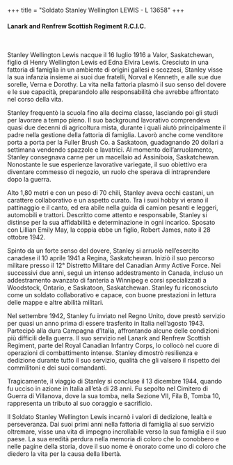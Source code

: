 +++
title = "Soldato Stanley Wellington LEWIS - L 13658"
+++

#### Lanark and Renfrew Scottish Regiment R.C.I.C.
<br>


Stanley Wellington Lewis nacque il 16 luglio 1916 a Valor, Saskatchewan, figlio di Henry Wellington Lewis ed Edna Elvira Lewis. Cresciuto in una fattoria di famiglia in un ambiente di origini gallesi e scozzesi, Stanley visse la sua infanzia insieme ai suoi due fratelli, Norval e Kenneth, e alle sue due sorelle, Verna e Dorothy. La vita nella fattoria plasmò il suo senso del dovere e le sue capacità, preparandolo alle responsabilità che avrebbe affrontato nel corso della vita.

Stanley frequentò la scuola fino alla decima classe, lasciando poi gli studi per lavorare a tempo pieno. Il suo background lavorativo comprendeva quasi due decenni di agricoltura mista, durante i quali aiutò principalmente il padre nella gestione della fattoria di famiglia. Lavorò anche come venditore porta a porta per la Fuller Brush Co. a Saskatoon, guadagnando 20 dollari a settimana vendendo spazzole e lavatrici. Al momento dell’arruolamento, Stanley consegnava carne per un macellaio ad Assiniboia, Saskatchewan. Nonostante le sue esperienze lavorative variegate, il suo obiettivo era diventare commesso di negozio, un ruolo che sperava di intraprendere dopo la guerra.

Alto 1,80 metri e con un peso di 70 chili, Stanley aveva occhi castani, un carattere collaborativo e un aspetto curato. Tra i suoi hobby vi erano il pattinaggio e il canto, ed era abile nella guida di camion pesanti e leggeri, automobili e trattori. Descritto come attento e responsabile, Stanley si distinse per la sua affidabilità e determinazione in ogni incarico. 
Sposato con Lillian Emily May, la coppia ebbe un figlio, Robert James, nato il 28 ottobre 1942.

Spinto da un forte senso del dovere, Stanley si arruolò nell’esercito canadese il 10 aprile 1941 a Regina, Saskatchewan. Iniziò il suo percorso militare presso il 12° Distretto Militare del Canadian Army Active Force. Nei successivi due anni, seguì un intenso addestramento in Canada, incluso un addestramento avanzato di fanteria a Winnipeg e corsi specializzati a Woodstock, Ontario, e Saskatoon, Saskatchewan. Stanley fu riconosciuto come un soldato collaborativo e capace, con buone prestazioni in lettura delle mappe e altre abilità militari.

Nel settembre 1942, Stanley fu inviato nel Regno Unito, dove prestò servizio per quasi un anno prima di essere trasferito in Italia nell’agosto 1943. 
Partecipò alla dura Campagna d’Italia, affrontando alcune delle condizioni più difficili della guerra. Il suo servizio nel Lanark and Renfrew Scottish Regiment, parte del Royal Canadian Infantry Corps, lo collocò nel cuore di operazioni di combattimento intense. Stanley dimostrò resilienza e dedizione durante tutto il suo servizio, qualità che gli valsero il rispetto dei commilitoni e dei suoi comandanti.

Tragicamente, il viaggio di Stanley si concluse il 13 dicembre 1944, quando fu ucciso in azione in Italia all’età di 28 anni. 
Fu sepolto nel Cimitero di Guerra di Villanova, dove la sua tomba, nella Sezione VII, Fila B, Tomba 10, rappresenta un tributo al suo coraggio e sacrificio.

Il Soldato Stanley Wellington Lewis incarnò i valori di dedizione, lealtà e perseveranza. Dai suoi primi anni nella fattoria di famiglia al suo servizio oltremare, visse una vita di impegno incrollabile verso la sua famiglia e il suo paese. 
La sua eredità perdura nella memoria di coloro che lo conobbero e nelle pagine della storia, dove il suo nome è onorato come uno di coloro che diedero la vita per la causa della libertà.
